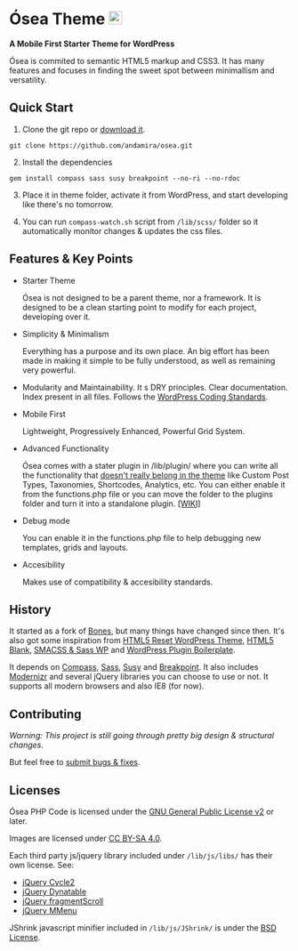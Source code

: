 # Ósea Theme <img src="https://raw.githubusercontent.com/andamira/osea/master/lib/img/apple-touch-icon.png" alt="Icon" title="Ósea means 'from the nature of the bone' in spanish" width="24" height="24">

**A Mobile First Starter Theme for WordPress**

Ósea is commited to semantic HTML5 markup and CSS3. It has many features and focuses in finding the sweet spot between minimallism and versatility.

## Quick Start

1. Clone the git repo or [download it](https://github.com/andamira/osea/archive/master.zip).

  `git clone https://github.com/andamira/osea.git`

2. Install the dependencies

  `gem install compass sass susy breakpoint --no-ri --no-rdoc`

3. Place it in theme folder, activate it from WordPress, and start developing like there's no tomorrow.

4. You can run `compass-watch.sh` script from `/lib/scss/` folder so it automatically monitor changes & updates the css files.

## Features & Key Points

* Starter Theme

  Ósea is not designed to be a parent theme, nor a framework. It is designed to be a clean starting point to modify for each project, developing over it.

* Simplicity & Minimalism

  Everything has a purpose and its own place. An big effort has been made in making it simple to be fully understood, as well as remaining very powerful.

* Modularity and Maintainability.
It s  DRY principles. Clear documentation. Index present in all files. Follows the [WordPress Coding Standards](https://make.wordpress.org/core/handbook/coding-standards/).

* Mobile First

  Lightweight, Progressively Enhanced, Powerful Grid System.

* Advanced Functionality

  Ósea comes with a stater plugin in /lib/plugin/ where you can write all the functionality that [doesn't really belong in the theme](http://justintadlock.com/archives/2013/09/14/why-custom-post-types-belong-in-plugins) like Custom Post Types, Taxonomies, Shortcodes, Analytics, etc. You can either enable it from the functions.php file or you can move the folder to the plugins folder and turn it into a standalone plugin. [[WIKI]](https://github.com/andamira/osea/wiki/Plugin)

* Debug mode

  You can enable it in the functions.php file to help debugging new templates, grids and layouts.

* Accesibility

  Makes use of compatibility & accesibility standards.

## History

It started as a fork of [Bones](https://github.com/eddiemachado/bones), but many things have changed since then. It's also got some inspiration from [HTML5 Reset WordPress Theme](https://github.com/murtaugh/HTML5-Reset-WordPress-Theme), [HTML5 Blank](https://github.com/toddmotto/html5blank), [SMACSS & Sass WP](https://github.com/websanya/smacss-sass-wp) and [WordPress Plugin Boilerplate](https://github.com/tommcfarlin/WordPress-Plugin-Boilerplate).

It depends on [Compass](http://compass-style.org), [Sass](http://sass-lang.com/), [Susy](http://susy.oddbird.net/) and [Breakpoint](http://breakpoint-sass.com/). It also includes [Modernizr](http://modernizr.com/) and several jQuery libraries you can choose to use or not. It supports all modern browsers and also IE8 (for now).


## Contributing

_Warning: This project is still going through pretty big design & structural changes._

But feel free to [submit bugs & fixes](https://github.com/andamira/osea/issues).

## Licenses

Ósea PHP Code is licensed under the [GNU General Public License v2](http://www.gnu.org/licenses/gpl-2.0.html) or later.

Images are licensed under [CC BY-SA 4.0](https://creativecommons.org/licenses/by-sa/4.0/).

Each third party js/jquery library included under `/lib/js/libs/` has their own license. See:
- [jQuery Cycle2](https://github.com/malsup/cycle2#copyright-and-license)
- [jQuery Dynatable](http://www.dynatable.com/license)
- [jQuery fragmentScroll](https://github.com/miWebb/jQuery.fragmentScroll/blob/master/LICENSE)
- [jQuery MMenu](https://github.com/BeSite/jQuery.mmenu#licence)

JShrink javascript minifier included in `/lib/js/JShrink/` is under the [BSD License](https://github.com/tedious/JShrink/blob/master/LICENSE).

